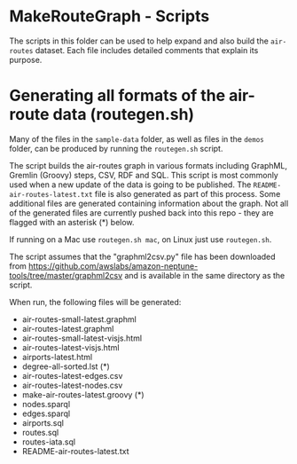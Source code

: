 # MakeRouteGraph - Scripts
The scripts in this folder can be used to help expand and also build the `air-routes` dataset.
Each file includes detailed comments that explain its purpose.


# Generating all formats of the air-route data (routegen.sh)

Many of the files in the `sample-data` folder, as well as files in the `demos` folder, can be produced by running the `routegen.sh` script. 


The script builds the air-routes graph in various formats including GraphML, Gremlin (Groovy) steps, CSV, RDF and SQL.  This script is most commonly used when a new update of the data is going to be published. The `README-air-routes-latest.txt` file is also generated as part of this
process. Some additional files are generated containing information about the graph. Not all of the generated files are currently pushed back into this repo - they are flagged with an asterisk (*) below. 

If running on a Mac use `routegen.sh mac`, on Linux just use `routegen.sh`.

The script assumes that the "graphml2csv.py" file has been downloaded from
https://github.com/awslabs/amazon-neptune-tools/tree/master/graphml2csv and is available in the same directory as the script.

When run, the following files will be generated:

- air-routes-small-latest.graphml
- air-routes-latest.graphml
- air-routes-small-latest-visjs.html
- air-routes-latest-visjs.html
- airports-latest.html
- degree-all-sorted.lst (*)
- air-routes-latest-edges.csv
- air-routes-latest-nodes.csv
- make-air-routes-latest.groovy (*)
- nodes.sparql
- edges.sparql
- airports.sql
- routes.sql
- routes-iata.sql
- README-air-routes-latest.txt  
